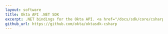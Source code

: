 ```yaml
---
layout: software
title: Okta API .NET SDK
excerpt: .NET bindings for the Okta API. <a href="/docs/sdk/core/csharp_api_sdk/html/6af60b57-62fa-477c-a899-e2f21286c53d.htm">Get started now</a>.
github_url: https://github.com/okta/oktasdk-csharp
---
```

